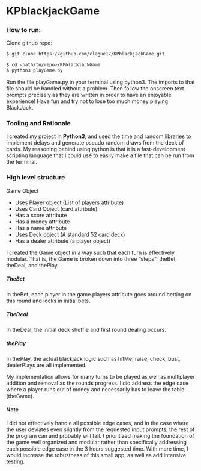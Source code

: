 # KPblackjackGame

### How to run:

Clone github repo:

```sh
$ git clone https://github.com/clague17/KPblackjackGame.git
```

```sh
$ cd <path/to/repo>/KPblackjackGame
$ python3 playGame.py
```

Run the file playGame.py in your terminal using python3. The imports to that file should be handled without a problem. Then follow the onscreen text prompts precisely as they are written in order to have an enjoyable experience! Have fun and try not to lose too much money playing BlackJack.

### Tooling and Rationale

I created my project in **Python3**, and used the time and random libraries to implement delays and generate pseudo random draws from the deck of cards. My reasoning behind using python is that it is a fast-development scripting language that I could use to easily make a file that can be run from the terminal.

### High level structure

Game Object

- Uses Player object (List of players attribute)
- Uses Card Object (card attribute)
- Has a score attribute
- Has a money attribute
- Has a name attribute
- Uses Deck object (A standard 52 card deck)
- Has a dealer attribute (a player object)

I created the Game object in a way such that each turn is effectively modular. That is, the Game is broken down into three “steps”: theBet, theDeal, and thePlay.

##### TheBet

In theBet, each player in the game.players attribute goes around betting on this round and locks in initial bets.

##### TheDeal

In theDeal, the initial deck shuffle and first round dealing occurs.

##### thePlay

In thePlay, the actual blackjack logic such as hitMe, raise, check, bust, dealerPlays are all implemented.

My implementation allows for many turns to be played as well as multiplayer addition and removal as the rounds progress. I did address the edge case where a player runs out of money and necessarily has to leave the table (theGame).

#### Note

I did not effectively handle all possible edge cases, and in the case where the user deviates even slightly from the requested input prompts, the rest of the program can and probably will fail. I prioritized making the foundation of the game well organized and modular rather than specifically addressing each possible edge case in the 3 hours suggested time. With more time, I would increase the robustness of this small app, as well as add intensive testing.
